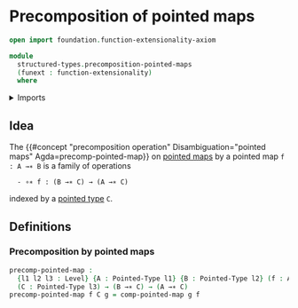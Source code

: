 # Precomposition of pointed maps

```agda
open import foundation.function-extensionality-axiom

module
  structured-types.precomposition-pointed-maps
  (funext : function-extensionality)
  where
```

<details><summary>Imports</summary>

```agda
open import foundation.universe-levels

open import structured-types.pointed-maps funext
open import structured-types.pointed-types
```

</details>

## Idea

The
{{#concept "precomposition operation" Disambiguation="pointed maps" Agda=precomp-pointed-map}}
on [pointed maps](structured-types.pointed-maps.md) by a pointed map
`f : A →∗ B` is a family of operations

```text
  - ∘∗ f : (B →∗ C) → (A →∗ C)
```

indexed by a [pointed type](structured-types.pointed-types.md) `C`.

## Definitions

### Precomposition by pointed maps

```agda
precomp-pointed-map :
  {l1 l2 l3 : Level} {A : Pointed-Type l1} {B : Pointed-Type l2} (f : A →∗ B)
  (C : Pointed-Type l3) → (B →∗ C) → (A →∗ C)
precomp-pointed-map f C g = comp-pointed-map g f
```
